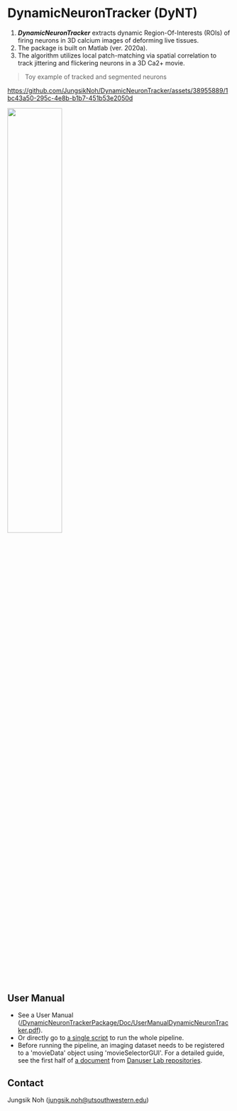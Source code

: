 # DynamicNeuronTracker (DyNT)

1. ***DynamicNeuronTracker*** extracts dynamic Region-Of-Interests (ROIs) of firing neurons in 3D calcium images of deforming live tissues. 
2. The package is built on Matlab (ver. 2020a). 
3. The algorithm utilizes local patch-matching via spatial correlation to track jittering and flickering neurons in a 3D Ca2+ movie. 

> Toy example of tracked and segmented neurons

https://github.com/JungsikNoh/DynamicNeuronTracker/assets/38955889/1bc43a50-295c-4e8b-b1b7-451b53e2050d

<img src="/DynamicNeuronTrackerPackage/Doc/HCL-indexedActivityMap.png" width = 49.5%>


<p>&nbsp;</p>

## User Manual

- See a User Manual ([/DynamicNeuronTrackerPackage/Doc/UserManualDynamicNeuronTracker.pdf](/DynamicNeuronTrackerPackage/Doc/UserManualDynamicNeuronTracker.pdf)).
- Or directly go to [a single script](/DynamicNeuronTrackerPackage/DynamicNeuronTracker/Pipelines/masterScript_toExtractDynamicROIsOf3DCaImaging.m) to run the whole pipeline.
- Before running the pipeline, an imaging dataset needs to be registered to a 'movieData' object using 'movieSelectorGUI'. For a detailed guide, see the first half of [a document](DynamicNeuronTrackerPackage/Doc/TFMPackage.pdf) from [Danuser Lab repositories](https://github.com/DanuserLab?tab=repositories).


## Contact

Jungsik Noh (jungsik.noh@utsouthwestern.edu)


